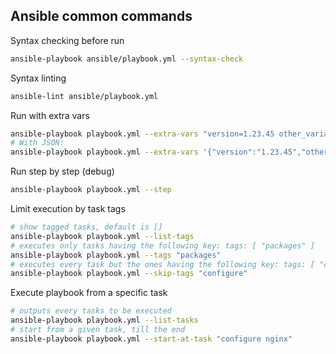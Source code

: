 ## Ansible common commands

Syntax checking before run
```bash
ansible-playbook ansible/playbook.yml --syntax-check
```

Syntax linting
```bash
ansible-lint ansible/playbook.yml
```

Run with extra vars 
```bash
ansible-playbook playbook.yml --extra-vars "version=1.23.45 other_variable=foo"
# With JSON: 
ansible-playbook playbook.yml --extra-vars '{"version":"1.23.45","other_variable":"foo"}'
```

Run step by step (debug)
```bash
ansible-playbook playbook.yml --step
```

Limit execution by task tags
```bash
# show tagged tasks, default is []
ansible-playbook playbook.yml --list-tags 
# executes only tasks having the following key: tags: [ "packages" ] 
ansible-playbook playbook.yml --tags "packages" 
# executes every task but the ones having the following key: tags: [ "configure" ] 
ansible-playbook playbook.yml --skip-tags "configure"
```

Execute playbook from a specific task
```bash
# outputs every tasks to be executed
ansible-playbook playbook.yml --list-tasks
# start from a given task, till the end
ansible-playbook playbook.yml --start-at-task "configure nginx" 
```
